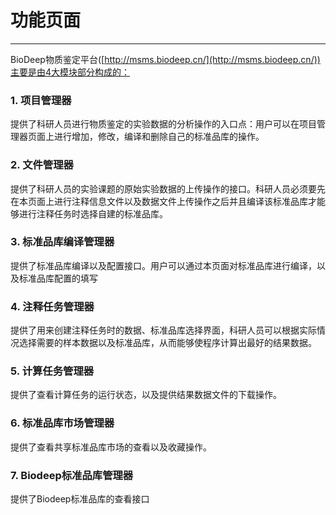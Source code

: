 <!-- 功能页面 -->

# **功能页面**

<hr/>

BioDeep物质鉴定平台([http://msms.biodeep.cn/](http://msms.biodeep.cn/))主要是由4大模块部分构成的：

### **1. 项目管理器**

提供了科研人员进行物质鉴定的实验数据的分析操作的入口点：用户可以在项目管理器页面上进行增加，修改，编译和删除自己的标准品库的操作。

### **2. 文件管理器**

提供了科研人员的实验课题的原始实验数据的上传操作的接口。科研人员必须要先在本页面上进行注释信息文件以及数据文件上传操作之后并且编译该标准品库才能够进行注释任务时选择自建的标准品库。

### **3. 标准品库编译管理器**

提供了标准品库编译以及配置接口。用户可以通过本页面对标准品库进行编译，以及标准品库配置的填写

### **4. 注释任务管理器**

提供了用来创建注释任务时的数据、标准品库选择界面，科研人员可以根据实际情况选择需要的样本数据以及标准品库，从而能够使程序计算出最好的结果数据。

### **5. 计算任务管理器**

提供了查看计算任务的运行状态，以及提供结果数据文件的下载操作。

### **6. 标准品库市场管理器**

提供了查看共享标准品库市场的查看以及收藏操作。

### **7. Biodeep标准品库管理器**

提供了Biodeep标准品库的查看接口